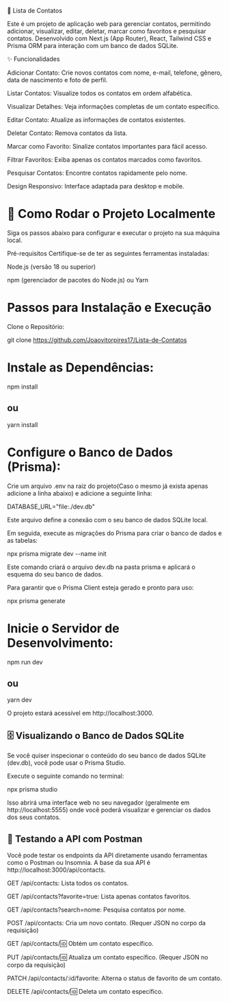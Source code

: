 📝 Lista de Contatos

Este é um projeto de aplicação web para gerenciar contatos, permitindo adicionar, visualizar, editar, deletar, marcar como favoritos e pesquisar contatos. Desenvolvido com 
Next.js (App Router), React, Tailwind CSS e Prisma ORM para interação com um banco de dados SQLite.


✨ Funcionalidades

Adicionar Contato: Crie novos contatos com nome, e-mail, telefone, gênero, data de nascimento e foto de perfil.

Listar Contatos: Visualize todos os contatos em ordem alfabética.

Visualizar Detalhes: Veja informações completas de um contato específico.

Editar Contato: Atualize as informações de contatos existentes.

Deletar Contato: Remova contatos da lista.

Marcar como Favorito: Sinalize contatos importantes para fácil acesso.

Filtrar Favoritos: Exiba apenas os contatos marcados como favoritos.

Pesquisar Contatos: Encontre contatos rapidamente pelo nome.

Design Responsivo: Interface adaptada para desktop e mobile.




# 🚀 Como Rodar o Projeto Localmente

Siga os passos abaixo para configurar e executar o projeto na sua máquina local.

Pré-requisitos
Certifique-se de ter as seguintes ferramentas instaladas:

Node.js (versão 18 ou superior)

npm (gerenciador de pacotes do Node.js) ou Yarn



# Passos para Instalação e Execução
Clone o Repositório:

git clone https://github.com/Joaovitorpires17/Lista-de-Contatos


# Instale as Dependências:

npm install
## ou
yarn install



# Configure o Banco de Dados (Prisma):

Crie um arquivo .env na raiz do projeto(Caso o mesmo já exista apenas adicione a linha abaixo) e adicione a seguinte linha:

DATABASE_URL="file:./dev.db"

Este arquivo define a conexão com o seu banco de dados SQLite local.

Em seguida, execute as migrações do Prisma para criar o banco de dados e as tabelas:

npx prisma migrate dev --name init

Este comando criará o arquivo dev.db na pasta prisma e aplicará o esquema do seu banco de dados.

Para garantir que o Prisma Client esteja gerado e pronto para uso:

npx prisma generate




# Inicie o Servidor de Desenvolvimento:

npm run dev
## ou
yarn dev



O projeto estará acessível em http://localhost:3000.




## 🗄️ Visualizando o Banco de Dados SQLite
Se você quiser inspecionar o conteúdo do seu banco de dados SQLite (dev.db), você pode usar o Prisma Studio.

Execute o seguinte comando no terminal:

npx prisma studio

Isso abrirá uma interface web no seu navegador (geralmente em http://localhost:5555) onde você poderá visualizar e gerenciar os dados dos seus contatos.




## 🧪 Testando a API com Postman
Você pode testar os endpoints da API diretamente usando ferramentas como o Postman ou Insomnia. A base da sua API é http://localhost:3000/api/contacts.

GET /api/contacts: Lista todos os contatos.

GET /api/contacts?favorite=true: Lista apenas contatos favoritos.

GET /api/contacts?search=nome: Pesquisa contatos por nome.

POST /api/contacts: Cria um novo contato. (Requer JSON no corpo da requisição)

GET /api/contacts/:id: Obtém um contato específico.

PUT /api/contacts/:id: Atualiza um contato específico. (Requer JSON no corpo da requisição)

PATCH /api/contacts/:id/favorite: Alterna o status de favorito de um contato.

DELETE /api/contacts/:id: Deleta um contato específico.

